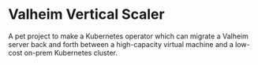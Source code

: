 # Valheim Vertical Scaler

A pet project to make a Kubernetes operator which can migrate a Valheim server back and forth
between a high-capacity virtual machine and a low-cost on-prem Kubernetes cluster.
